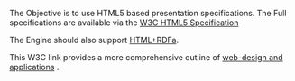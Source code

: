 The Objective is to use HTML5 based presentation specifications.  The Full specifications are available via the [W3C HTML5 Specification](https://html.spec.whatwg.org/multipage/) 

The Engine should also support [HTML+RDFa](https://www.w3.org/TR/html-rdfa/). 

This W3C link provides a more comprehensive outline of [web-design and applications](https://www.w3.org/standards/webdesign/) .

